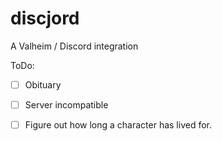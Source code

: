 # discjord
A Valheim / Discord integration

ToDo:  
- [ ] Obituary  
- [ ] Server incompatible  
- [ ] Figure out how long a character has lived for.  

